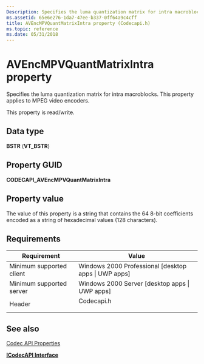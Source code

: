 ```yaml
---
Description: Specifies the luma quantization matrix for intra macroblocks. This property applies to MPEG video encoders.
ms.assetid: 65e6e276-1da7-47ee-b337-0ff64a9c4cff
title: AVEncMPVQuantMatrixIntra property (Codecapi.h)
ms.topic: reference
ms.date: 05/31/2018
---
```


# AVEncMPVQuantMatrixIntra property

Specifies the luma quantization matrix for intra macroblocks. This property applies to MPEG video encoders.

This property is read/write.

## Data type

**BSTR** (**VT\_BSTR**)

## Property GUID

**CODECAPI\_AVEncMPVQuantMatrixIntra**

## Property value

The value of this property is a string that contains the 64 8-bit coefficients encoded as a string of hexadecimal values (128 characters).

## Requirements



| Requirement | Value |
|-------------------------------------|---------------------------------------------------------------------------------------|
| Minimum supported client<br/> | Windows 2000 Professional \[desktop apps \| UWP apps\]<br/>                     |
| Minimum supported server<br/> | Windows 2000 Server \[desktop apps \| UWP apps\]<br/>                           |
| Header<br/>                   | <dl> <dt>Codecapi.h</dt> </dl> |



## See also

<dl> <dt>

[Codec API Properties](codec-api-properties.md)
</dt> <dt>

[**ICodecAPI Interface**](/windows/desktop/api/Strmif/nn-strmif-icodecapi)
</dt> </dl>

 

 




